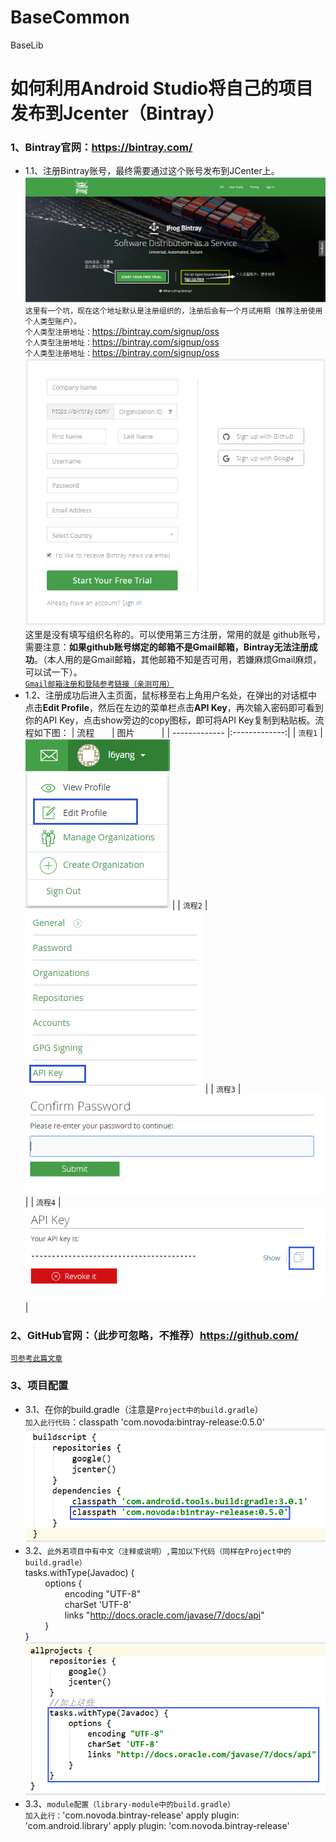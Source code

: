 # BaseCommon
BaseLib
# 如何利用Android Studio将自己的项目发布到Jcenter（Bintray）
<!--##### 一、准备工作-->
### 1、Bintray官网：https://bintray.com/
* 1.1、注册Bintray账号，最终需要通过这个账号发布到JCenter上。
![organization](https://github.com/l6yang/BaseCommon/blob/master/images/organization.png?raw=true)
`这里有一个坑，现在这个地址默认是注册组织的，注册后会有一个月试用期（推荐注册使用个人类型账户）。`
<br>`个人类型注册地址：`https://bintray.com/signup/oss
<br>`个人类型注册地址：`https://bintray.com/signup/oss
<br>`个人类型注册地址：`https://bintray.com/signup/oss
![personal](https://github.com/l6yang/BaseCommon/blob/master/images/personal.png?raw=true)
<br>这里是没有填写组织名称的。可以使用第三方注册，常用的就是 github账号，需要注意：**如果github账号绑定的邮箱不是Gmail邮箱，Bintray无法注册成功**。（本人用的是Gmail邮箱，其他邮箱不知是否可用，若嫌麻烦Gmail麻烦，可以试一下）。
<br>[`Gmail邮箱注册和登陆参考链接（亲测可用）`](https://jingyan.baidu.com/article/36d6ed1f63b9831bce48837f.html)
* 1.2、注册成功后进入主页面，鼠标移至右上角用户名处，在弹出的对话框中点击**Edit Profile**，然后在左边的菜单栏点击**API Key**，再次输入密码即可看到你的API Key，点击show旁边的copy图标，即可将API Key复制到粘贴板。流程如下图：
| 流程        | 图片           |
| ------------- |:-------------:|
| `流程1`      | ![edit_profile](https://github.com/l6yang/BaseCommon/blob/master/images/edit_profile.png?raw=true) |
| `流程2`      | ![api_key](https://github.com/l6yang/BaseCommon/blob/master/images/api_key.png?raw=true) |
| `流程3`      | ![submit](https://github.com/l6yang/BaseCommon/blob/master/images/submit.png?raw=true)      |
| `流程4`      | ![copy](https://github.com/l6yang/BaseCommon/blob/master/images/copy.png?raw=true) |
### 2、GitHub官网：（此步可忽略，不推荐）https://github.com/
[`可参考此篇文章`](http://blog.csdn.net/p10010/article/details/51336332)
### 3、项目配置
* 3.1、在你的build.gradle（注意是`Project中的build.gradle`）
<br>`加入此行代码`：classpath 'com.novoda:bintray-release:0.5.0'
<br>![build.gradle](https://github.com/l6yang/BaseCommon/blob/master/images/build.png?raw=true)<br>
* 3.2、`此外若项目中有中文（注释或说明）,需加以下代码（同样在Project中的build.gradle）`
<br>tasks.withType(Javadoc) {
<br>&nbsp;&nbsp;&nbsp;&nbsp;&nbsp;&nbsp;&nbsp;&nbsp;options {
<br>&nbsp;&nbsp;&nbsp;&nbsp;&nbsp;&nbsp;&nbsp;&nbsp;&nbsp;&nbsp;&nbsp;&nbsp;&nbsp;&nbsp;&nbsp;&nbsp;encoding "UTF-8"
<br>&nbsp;&nbsp;&nbsp;&nbsp;&nbsp;&nbsp;&nbsp;&nbsp;&nbsp;&nbsp;&nbsp;&nbsp;&nbsp;&nbsp;&nbsp;&nbsp;charSet 'UTF-8'
<br>&nbsp;&nbsp;&nbsp;&nbsp;&nbsp;&nbsp;&nbsp;&nbsp;&nbsp;&nbsp;&nbsp;&nbsp;&nbsp;&nbsp;&nbsp;&nbsp;links "http://docs.oracle.com/javase/7/docs/api"
<br>&nbsp;&nbsp;&nbsp;&nbsp;&nbsp;&nbsp;&nbsp;&nbsp;}<br>}
<br>![utf8](https://github.com/l6yang/BaseCommon/blob/master/images/utf8.png?raw=true)
* 3.3、`module配置（library-module中的build.gradle）`
<br>`加入此行：`'com.novoda.bintray-release'
apply plugin: 'com.android.library'
apply plugin: 'com.novoda.bintray-release'
